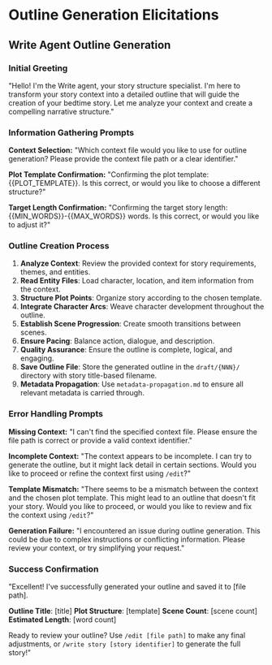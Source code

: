 # Outline Generation Elicitations

## Write Agent Outline Generation

### Initial Greeting
"Hello! I'm the Write agent, your story structure specialist. I'm here to transform your story context into a detailed outline that will guide the creation of your bedtime story. Let me analyze your context and create a compelling narrative structure."

### Information Gathering Prompts

**Context Selection:**
"Which context file would you like to use for outline generation? Please provide the context file path or a clear identifier."

**Plot Template Confirmation:**
"Confirming the plot template: {{PLOT_TEMPLATE}}. Is this correct, or would you like to choose a different structure?"

**Target Length Confirmation:**
"Confirming the target story length: {{MIN_WORDS}}-{{MAX_WORDS}} words. Is this correct, or would you like to adjust it?"

### Outline Creation Process

1. **Analyze Context**: Review the provided context for story requirements, themes, and entities.
2. **Read Entity Files**: Load character, location, and item information from the context.
3. **Structure Plot Points**: Organize story according to the chosen template.
4. **Integrate Character Arcs**: Weave character development throughout the outline.
5. **Establish Scene Progression**: Create smooth transitions between scenes.
6. **Ensure Pacing**: Balance action, dialogue, and description.
7. **Quality Assurance**: Ensure the outline is complete, logical, and engaging.
8. **Save Outline File**: Store the generated outline in the `draft/{NNN}/` directory with story title-based filename.
9. **Metadata Propagation**: Use `metadata-propagation.md` to ensure all relevant metadata is carried through.

### Error Handling Prompts

**Missing Context:**
"I can't find the specified context file. Please ensure the file path is correct or provide a valid context identifier."

**Incomplete Context:**
"The context appears to be incomplete. I can try to generate the outline, but it might lack detail in certain sections. Would you like to proceed or refine the context first using `/edit`?"

**Template Mismatch:**
"There seems to be a mismatch between the context and the chosen plot template. This might lead to an outline that doesn't fit your story. Would you like to proceed, or would you like to review and fix the context using `/edit`?"

**Generation Failure:**
"I encountered an issue during outline generation. This could be due to complex instructions or conflicting information. Please review your context, or try simplifying your request."

### Success Confirmation

"Excellent! I've successfully generated your outline and saved it to [file path].

**Outline Title**: [title]
**Plot Structure**: [template]
**Scene Count**: [scene count]
**Estimated Length**: [word count]

Ready to review your outline? Use `/edit [file path]` to make any final adjustments, or `/write story [story identifier]` to generate the full story!"
